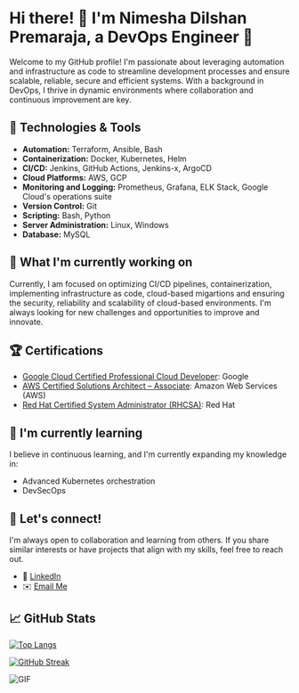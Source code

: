 # Hi there! 👋 I'm Nimesha Dilshan Premaraja, a DevOps Engineer 🚀

Welcome to my GitHub profile! I'm passionate about leveraging automation and infrastructure as code to streamline development processes and ensure scalable, reliable, secure and efficient systems. With a background in DevOps, I thrive in dynamic environments where collaboration and continuous improvement are key.


## 🔧 Technologies & Tools

- **Automation:** Terraform, Ansible, Bash
- **Containerization:** Docker, Kubernetes, Helm
- **CI/CD:** Jenkins, GitHub Actions, Jenkins-x, ArgoCD
- **Cloud Platforms:** AWS, GCP
- **Monitoring and Logging:** Prometheus, Grafana, ELK Stack, Google Cloud's operations suite
- **Version Control:** Git
- **Scripting:** Bash, Python
- **Server Administration:** Linux, Windows
- **Database:** MySQL

## 🚀 What I'm currently working on

Currently, I am focused on optimizing CI/CD pipelines, containerization, implementing infrastructure as code, cloud-based migartions and ensuring the security, reliability and scalability of cloud-based environments. I'm always looking for new challenges and opportunities to improve and innovate.

## 🏆 Certifications

- [Google Cloud Certified Professional Cloud Developer](https://www.credential.net/605127b0-4664-4860-99d0-f5ce1b23de34): Google
- [AWS Certified Solutions Architect – Associate](https://www.credly.com/badges/e08f80b4-3803-485b-b702-65024e20c15c?source=linked_in_profile): Amazon Web Services (AWS)
- [Red Hat Certified System Administrator (RHCSA)](https://rhtapps.redhat.com/certifications/badge/verify/QIS37AJFTBF2NM3JYC64ZE6GWEAEQU3CUPSQX2KSDXT6RW46LQ3T7ULZ55KZZ56SKO7EQ3ETTLYZQ4U5NQYTCNA62RUWOCM34WWBUYQ=): Red Hat


## 🌱 I'm currently learning

I believe in continuous learning, and I'm currently expanding my knowledge in:

- Advanced Kubernetes orchestration
- DevSecOps

## 👯 Let's connect!

I'm always open to collaboration and learning from others. If you share similar interests or have projects that align with my skills, feel free to reach out.

- 💬 [LinkedIn](https://www.linkedin.com/in/nimesha-dilshan-6103a0191/)
- ✉️ [Email Me](mailto:nimeshadilshanpm@gmail.com)

## 📈 GitHub Stats

<!-- ![Your GitHub Stats](https://github-readme-stats.vercel.app/api?username=NimeshaDil&show_icons=true&hide=contribs,issues) -->

[![Top Langs](https://github-readme-stats.vercel.app/api/top-langs/?username=NimeshaDil&layout=compact)](https://github.com/anuraghazra/github-readme-stats)

[![GitHub Streak](https://github-readme-streak-stats.herokuapp.com/?user=NimeshaDil)](https://github.com/DenverCoder1/github-readme-streak-stats)

<!-- [![GitHub Trophies](https://github-profile-trophy.vercel.app/?username=NimeshaDil)](https://github.com/ryo-ma/github-profile-trophy) -->



 <!-- ## 📝 Latest Blog Posts -->

<!-- BLOG-POST-LIST:START -->
<!-- - [Title of Blog Post 1](link-to-blog-post-1)
- [Title of Blog Post 2](link-to-blog-post-2) -->
<!-- BLOG-POST-LIST:END -->


![GIF](https://images-wixmp-ed30a86b8c4ca887773594c2.wixmp.com/f/3f6c4afc-7680-42d7-9859-ce7d521c2f37/dcei9fh-e06b7871-ec40-4b6f-a30e-7ba56b0ca82d.gif?token=eyJ0eXAiOiJKV1QiLCJhbGciOiJIUzI1NiJ9.eyJzdWIiOiJ1cm46YXBwOjdlMGQxODg5ODIyNjQzNzNhNWYwZDQxNWVhMGQyNmUwIiwiaXNzIjoidXJuOmFwcDo3ZTBkMTg4OTgyMjY0MzczYTVmMGQ0MTVlYTBkMjZlMCIsIm9iaiI6W1t7InBhdGgiOiJcL2ZcLzNmNmM0YWZjLTc2ODAtNDJkNy05ODU5LWNlN2Q1MjFjMmYzN1wvZGNlaTlmaC1lMDZiNzg3MS1lYzQwLTRiNmYtYTMwZS03YmE1NmIwY2E4MmQuZ2lmIn1dXSwiYXVkIjpbInVybjpzZXJ2aWNlOmZpbGUuZG93bmxvYWQiXX0.m0pGw0Y-8PZLUP-MIIbkKwSBfXX6F0onvlpA3qbruVs)